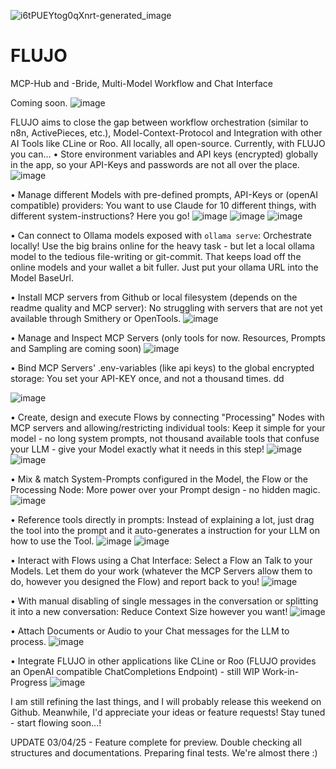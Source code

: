 ![i6tPUEYtog0qXnrt-generated_image](https://github.com/user-attachments/assets/881ad34c-73fa-4b71-ba47-123b5da8e05e)

# FLUJO
MCP-Hub and -Bride, Multi-Model Workflow and Chat Interface 

Coming soon.
 ![image](https://github.com/user-attachments/assets/c745da69-1106-43d8-8fbd-49fe6eb64d9f)

FLUJO aims to close the gap between workflow orchestration (similar to n8n, ActivePieces, etc.), Model-Context-Protocol and Integration with other AI Tools like CLine or Roo. All locally, all open-source.
Currently, with FLUJO you can...
•	Store environment variables and API keys (encrypted) globally in the app, so your API-Keys and passwords are not all over the place.
![image](https://github.com/user-attachments/assets/20da1059-73e7-48cf-b6f2-27b11b5f7507)


•	Manage different Models with pre-defined prompts, API-Keys or (openAI compatible) providers: You want to use Claude for 10 different things, with different system-instructions? Here you go!
   ![image](https://github.com/user-attachments/assets/cf67d330-8025-474d-8ad4-6fc4cbef0c9f)
![image](https://github.com/user-attachments/assets/a38eb2e3-7fa2-4250-a5fd-75d844d0f751)
![image](https://github.com/user-attachments/assets/d448881c-d173-4ffa-a733-3c43082249d4)

•	Can connect to Ollama models exposed with `ollama serve`: Orchestrate locally! Use the big brains online for the heavy task - but let a local ollama model to the tedious file-writing or git-commit. That keeps load off the online models and your wallet a bit fuller. Just put your ollama URL into the Model BaseUrl.

•	Install MCP servers from Github or local filesystem (depends on the readme quality and MCP server): No struggling with servers that are not yet available through Smithery or OpenTools.
![image](https://github.com/user-attachments/assets/426b8950-713d-411c-bcc7-fc546f831001)



•	Manage and Inspect MCP Servers (only tools for now. Resources, Prompts and Sampling are coming soon)
 ![image](https://github.com/user-attachments/assets/2eaae63f-0a31-4ce7-80e8-bcc8ec8dd74f)

•	Bind MCP Servers' .env-variables (like api keys) to the global encrypted storage: You set your API-KEY once, and not a thousand times.
 dd

![image](https://github.com/user-attachments/assets/27b257bf-a6ad-42bf-9ccf-4178c454c7ce)

•	Create, design and execute Flows by connecting "Processing" Nodes with MCP servers and allowing/restricting individual tools: Keep it simple for your model - no long system prompts, not thousand available tools that confuse your LLM - give your Model exactly what it needs in this step!
  ![image](https://github.com/user-attachments/assets/b6696a44-d6e4-4b79-9755-202842f3db4c)
![image](https://github.com/user-attachments/assets/09558f90-937a-4153-a8a4-e4088b381f6c)

•	Mix & match System-Prompts configured in the Model, the Flow or the Processing Node: More power over your Prompt design - no hidden magic.
 ![image](https://github.com/user-attachments/assets/65446875-672d-4db0-9231-0b6454651110)

•	Reference tools directly in prompts: Instead of explaining a lot, just drag the tool into the prompt and it auto-generates a instruction for your LLM on how to use the Tool.
![image](https://github.com/user-attachments/assets/3b3c1a01-90c4-47e8-a326-2e716e7c5ddd)
![image](https://github.com/user-attachments/assets/c462585a-aebe-4314-a3a3-8fafa770bf77)

•	Interact with Flows using a Chat Interface: Select a Flow an Talk to your Models. Let them do your work (whatever the MCP Servers allow them to do, however you designed the Flow) and report back to you!
 ![image](https://github.com/user-attachments/assets/ce6b5f15-c500-4129-a1f7-131517a65f14)

•	With manual disabling of single messages in the conversation or splitting it into a new conversation: Reduce Context Size however you want!
 ![image](https://github.com/user-attachments/assets/625b90d6-73e2-4afe-9ec4-5814b0bbf302)

•	Attach Documents or Audio to your Chat messages for the LLM to process.
 ![image](https://github.com/user-attachments/assets/3f7f737a-170c-48e8-b9b1-3969da50d8e0)

•	Integrate FLUJO in other applications like CLine or Roo (FLUJO provides an OpenAI compatible ChatCompletions Endpoint) - still WIP
  Work-in-Progress
![image](https://github.com/user-attachments/assets/d8d8fe98-f08e-40eb-9ad8-a494aad32826)


I am still refining the last things, and I will probably release this weekend on Github. Meanwhile, I'd appreciate your ideas or feature requests!
Stay tuned - start flowing soon...!



UPDATE 03/04/25 - Feature complete for preview. Double checking all structures and documentations. Preparing final tests. We're almost there :)
